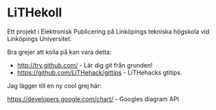 LiTHekoll
=========

Ett projekt i Elektronisk Publicering på Linköpings tekniska högskola vid Linköpings Universitet.

Bra grejer att kolla på kan vara detta:
* http://try.github.com/ - Lär dig git från grunden!
* https://github.com/LiTHehack/gittips - LiTHehacks gtitips.

Jag lägger till en ny cool grej här:

https://developers.google.com/chart/ - Googles diagram API
